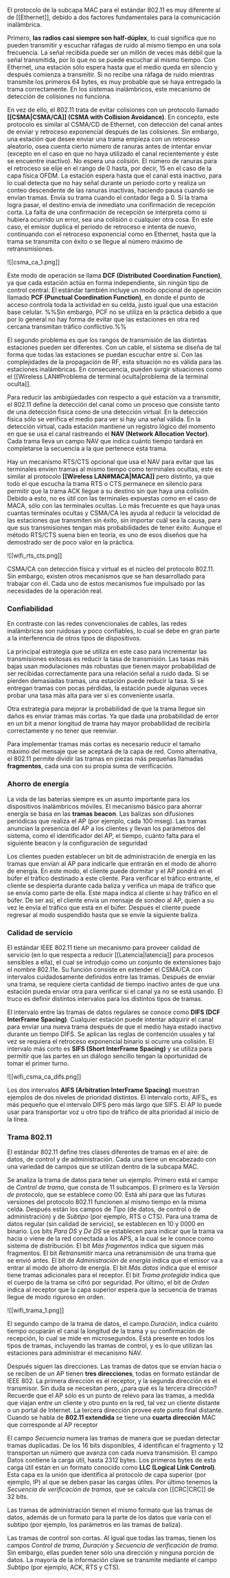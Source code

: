 El protocolo de la subcapa MAC para el estándar 802.11 es muy diferente al de [[Ethernet]], debido a dos factores fundamentales para la comunicación inalámbrica.

Primero, **las radios casi siempre son half-dúplex**, lo cual significa que no pueden transmitir y escuchar ráfagas de ruido al mismo tiempo en una sola frecuencia. La señal recibida puede ser un millón de veces más débil que la señal transmitida, por lo que no se puede escuchar al mismo tiempo. Con Ethernet, una estación sólo espera hasta que el medio queda en silencio y después comienza a transmitir. Si no recibe una ráfaga de ruido mientras transmite los primeros 64 bytes, es muy probable que se haya entregado la trama correctamente. En los sistemas inalámbricos, este mecanismo de detección de colisiones no funciona.
 
En vez de ello, el 802.11 trata de evitar colisiones con un protocolo llamado **[[CSMA|CSMA/CA]] (CSMA with Collision Avoidance)**. En concepto, este protocolo es similar al CSMA/CD de Ethernet, con detección del canal antes de enviar y retroceso exponencial después de las colisiones. Sin embargo, una estación que desee enviar una trama empieza con un retroceso aleatorio, osea cuenta cierto número de ranuras antes de intentar enviar (excepto en el caso en que no haya utilizado el canal recientemente y éste se encuentre inactivo). No espera una colisión. El número de ranuras para el retroceso se elije en el rango de 0 hasta, por decir, 15 en el caso de la capa física OFDM. La estación espera hasta que el canal está inactivo, para lo cual detecta que no hay señal durante un periodo corto y realiza un conteo descendente de las ranuras inactivas, haciendo pausa cuando se envían tramas. Envía su trama cuando el contador llega a 0. Si la trama logra pasar, el destino envía de inmediato una confirmación de recepción corta. La falta de una confirmación de recepción se interpreta como si hubiera ocurrido un error, sea una colisión o cualquier otra cosa. En este caso, el emisor duplica el periodo de retroceso e intenta de nuevo, continuando con el retroceso exponencial como en Ethernet, hasta que la trama se transmita con éxito o se llegue al número máximo de retransmisiones.

![[csma_ca_1.png]]

Este modo de operación se llama **DCF (Distributed Coordination Function)**, ya que cada estación actúa en forma independiente, sin ningún tipo de control central. El estándar también incluye un modo opcional de operación llamado **PCF (Punctual Coordination Function)**, en donde el punto de acceso controla toda la actividad en su celda, justo igual que una estación base celular. %%Sin embargo, PCF no se utiliza en la práctica debido a que por lo general no hay forma de evitar que las estaciones en otra red cercana transmitan tráfico conflictivo.%%

El segundo problema es que los rangos de transmisión de las distintas estaciones pueden ser diferentes. Con un cable, el sistema se diseña de tal forma que todas las estaciones se puedan escuchar entre sí. Con las complejidades de la propagación de RF, esta situación no es válida para las estaciones inalámbricas. En consecuencia, pueden surgir situaciones como el [[Wireless LAN#Problema de terminal oculta|problema de la terminal oculta]].

Para reducir las ambigüedades con respecto a qué estación va a transmitir, el 802.11 define la detección del canal como un proceso que consiste tanto de una detección física como de una detección virtual. En la detección física sólo se verifica el medio para ver si hay una señal válida. En la detección virtual, cada estación mantiene un registro lógico del momento en que se usa el canal rastreando el **NAV (Network Allocation Vector)**. Cada trama lleva un campo NAV que indica cuánto tiempo tardará en completarse la secuencia a la que pertenece esta trama.

Hay un mecanismo RTS/CTS opcional que usa el NAV para evitar que las terminales envíen tramas al mismo tiempo como terminales ocultas, este es similar al protocolo **[[Wireless LAN#MACA|MACA]]** pero distinto, ya que todo el que escucha la trama RTS o CTS permanece en silencio para permitir que la trama ACK llegue a su destino sin que haya una colisión. Debido a esto, no es útil con las terminales expuestas como en el caso de MACA, sólo con las terminales ocultas. Lo más frecuente es que haya unas cuantas terminales ocultas y CSMA/CA les ayuda al reducir la velocidad de las estaciones que transmiten sin éxito, sin importar cuál sea la causa, para que sus transmisiones tengan más probabilidades de tener éxito. Aunque el método RTS/CTS suena bien en teoría, es uno de esos diseños que ha demostrado ser de poco valor en la práctica.

![[wifi_rts_cts.png]]

CSMA/CA con detección física y virtual es el núcleo del protocolo 802.11. Sin embargo, existen otros mecanismos que se han desarrollado para trabajar con él. Cada uno de estos mecanismos fue impulsado por las necesidades de la operación real.

### Confiabilidad
En contraste con las redes convencionales de cables, las redes inalámbricas son ruidosas y poco confiables, lo cual se debe en gran parte a la interferencia de otros tipos de dispositivos.

La principal estrategia que se utiliza en este caso para incrementar las transmisiones exitosas es reducir la tasa de transmisión. Las tasas más bajas usan modulaciones más robustas que tienen mayor probabilidad de ser recibidas correctamente para una relación señal a ruido dada. Si se pierden demasiadas tramas, una estación puede reducir la tasa. Si se entregan tramas con pocas pérdidas, la estación puede algunas veces probar una tasa más alta para ver si es conveniente usarla.

Otra estrategia para mejorar la probabilidad de que la trama llegue sin daños es enviar tramas más cortas. Ya que dada una probabilidad de error en un bit a menor longitud de trama hay mayor probabilidad de recibirla correctamente y no tener que reenviar.

Para implementar tramas más cortas es necesario reducir el tamaño máximo del mensaje que se aceptará de la capa de red. Como alternativa, el 802.11 permite dividir las tramas en piezas más pequeñas llamadas **fragmentos**, cada una con su propia suma de verificación.

### Ahorro de energía
La vida de las baterías siempre es un asunto importante para los dispositivos inalámbricos móviles. El mecanismo básico para ahorrar energía se basa en las **tramas beacon**. Las balizas son difusiones periódicas que realiza el AP (por ejemplo, cada 100 mseg). Las tramas anuncian la presencia del AP a los clientes y llevan los parámetros del sistema, como el identificador del AP, el tiempo, cuánto falta para el siguiente beacon y la configuración de seguridad

Los clientes pueden establecer un bit de administración de energía en las tramas que envían al AP para indicarle que entrarán en el modo de ahorro de energía. En este modo, el cliente puede dormitar y el AP pondrá en el búfer el tráfico destinado a este cliente. Para verificar el tráfico entrante, el cliente se despierta durante cada baliza y verifica un mapa de tráfico que se envía como parte de ella. Este mapa indica al cliente si hay tráfico en el búfer. De ser así, el cliente envía un mensaje de sondeo al AP, quien a su vez le envía el tráfico que está en el búfer. Después el cliente puede regresar al modo suspendido hasta que se envíe la siguiente baliza.

### Calidad de servicio
El estándar IEEE 802.11 tiene un mecanismo para proveer calidad de servicio (en lo que respecta a reducir [[Latencia|latencia]] para procesos sensibles a ella), el cual se introdujo como un conjunto de extensiones bajo el nombre 802.11e. Su función consiste en extender el CSMA/CA con intervalos cuidadosamente definidos entre las tramas. Después de enviar una trama, se requiere cierta cantidad de tiempo inactivo antes de que una estación pueda enviar otra para verificar si el canal ya no se está usando. El truco es definir distintos intervalos para los distintos tipos de tramas.

El intervalo entre las tramas de datos regulares se conoce como **DIFS (DCF InterFrame Spacing)**. Cualquier estación puede intentar adquirir el canal para enviar una nueva trama después de que el medio haya estado inactivo durante un tiempo DIFS. Se aplican las reglas de contención usuales y tal vez se requiera el retroceso exponencial binario si ocurre una colisión. El intervalo más corto es **SIFS (Short InterFrame Spacing)** y se utiliza para permitir que las partes en un diálogo sencillo tengan la oportunidad de tomar el primer turno.

![[wifi_csma_ca_difs.png]]

Los dos intervalos **AIFS (Arbitration InterFrame Spacing)** muestran ejemplos de dos niveles de prioridad distintos. El intervalo corto, AIFS₁, es más pequeño que el intervalo DIFS pero más largo que SIFS. El AP lo puede usar para transportar voz u otro tipo de tráfico de alta prioridad al inicio de la línea.

### Trama 802.11
El estándar 802.11 define tres clases diferentes de tramas en el aire: de datos, de control y de administración. Cada una tiene un encabezado con una variedad de campos que se utilizan dentro de la subcapa MAC.

Se analiza la trama de datos para tener un ejemplo. Primero está el campo de *Control de trama*, que consta de 11 subcampos. El primero es la *Versión de protocolo*, que se establece como 00. Está ahí para que las futuras versiones del protocolo 802.11 funcionen al mismo tiempo en la misma celda. Después están los campos de *Tipo* (de datos, de control o de administración) y de *Subtipo* (por ejemplo, RTS o CTS). Para una trama de datos regular (sin calidad de servicio), se establecen en 10 y 0000 en binario. Los bits *Para DS* y *De DS* se establecen para indicar que la trama va hacia o viene de la red conectada a los APS, a la cual se le conoce como sistema de distribución. El bit *Más fragmentos* indica que siguen más fragmentos. El bit *Retransmitir* marca una retransmisión de una trama que se envió antes. El bit de *Administración de energía* indica que el emisor va a entrar al modo de ahorro de energía. El bit *Más datos* indica que el emisor tiene tramas adicionales para el receptor. El bit *Trama protegida* indica que el cuerpo de la trama se cifró por seguridad. Por último, el bit de *Orden* indica al receptor que la capa superior espera que la secuencia de tramas llegue de modo riguroso en orden.

![[wifi_trama_1.png]]

El segundo campo de la trama de datos, el campo *Duración*, indica cuánto tiempo ocuparán el canal la longitud de la trama y su confirmación de recepción, lo cual se mide en microsegundos. Está presente en todos los tipos de tramas, incluyendo las tramas de control, y es lo que utilizan las estaciones para administrar el mecanismo NAV.

Después siguen las direcciones. Las tramas de datos que se envían hacia o se reciben de un AP tienen **tres direcciones**, todas en formato estándar de IEEE 802. La primera dirección es el receptor, y la segunda dirección es el transmisor. Sin duda se necesitan pero, ¿para qué es la tercera dirección? Recuerde que el AP sólo es un punto de relevo para las tramas, a medida que viajan entre un cliente y otro punto en la red, tal vez un cliente distante o un portal de Internet. La tercera dirección provee este punto final distante. Cuando se habla de **802.11 extendida** se tiene una **cuarta dirección** MAC que corresponde al AP receptor

El campo *Secuencia* numera las tramas de manera que se puedan detectar tramas duplicadas. De los 16 bits disponibles, 4 identifican el fragmento y 12 transportan un número que avanza con cada nueva transmisión. El campo Datos contiene la carga útil, hasta 2312 bytes. Los primeros bytes de esta carga útil están en un formato conocido como **LLC (Logical Link Control)**. Esta capa es la unión que identifica al protocolo de capa superior (por ejemplo, IP) al que se deben pasar las cargas útiles. Por último tenemos la *Secuencia de verificación de tramas*, que se calcula con [[CRC|CRC]] de 32 bits.

Las tramas de administración tienen el mismo formato que las tramas de datos, además de un formato para la parte de los datos que varía con el subtipo (por ejemplo, los parámetros en las tramas de baliza).

Las tramas de control son cortas. Al igual que todas las tramas, tienen los campos *Control de trama*, *Duración* y *Secuencia de verificación de trama*. Sin embargo, ellas pueden tener sólo una dirección y ninguna porción de datos. La mayoría de la información clave se transmite mediante el campo *Subtipo* (por ejemplo, ACK, RTS y CTS).